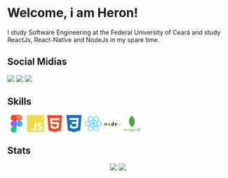 # Welcome, i am Heron!
I study Software Engineering at the Federal University of Ceará and study ReactJs, React-Native and NodeJs in my spare time.

## Social Midias
<a href="https://www.linkedin.com/in/heron-rodrigues-8a0b221b2">
<img src="https://img.shields.io/badge/LinkedIn-0077B5?style=for-the-badge&logo=linkedin&logoColor=white" target="_blank"></a>
<a href="https://www.instagram.com/szheron/">
<img src="https://img.shields.io/badge/Instagram-E4405F?style=for-the-badge&logo=instagram&logoColor=white" target="_blank"></a>
<a href="mailto: contatoheron.dev@gmail.com">
<img src="https://img.shields.io/badge/Gmail-D14836?style=for-the-badge&logo=gmail&logoColor=white" target="_blank"></a>

## Skills
<div>
  <img align="center" alt="FigmanSkill" height="40" width="40" src="https://raw.githubusercontent.com/devicons/devicon/master/icons/figma/figma-original.svg"/>
  <img align="center" alt="JsSkill" height="40" width="40" src="https://raw.githubusercontent.com/devicons/devicon/master/icons/javascript/javascript-plain.svg"/>
  <img align="center" alt="HTMLSkill" height="40" width="40" src="https://raw.githubusercontent.com/devicons/devicon/master/icons/html5/html5-plain.svg"/>
  <img align="center" alt="CSSSkill" height="40" width="40" src="https://raw.githubusercontent.com/devicons/devicon/master/icons/css3/css3-plain.svg"/>
  <img align="center" alt="ReactSkill" height="40" width="40" src="https://raw.githubusercontent.com/devicons/devicon/master/icons/react/react-original.svg"/>
  <img align="center" alt="NodeJsSkill" height="40" width="40" src="https://raw.githubusercontent.com/devicons/devicon/master/icons/nodejs/nodejs-original-wordmark.svg"/>
  <img align="center" alt="MongoDBSkill" height="40" width="40" src="https://raw.githubusercontent.com/devicons/devicon/master/icons/mongodb/mongodb-plain-wordmark.svg"/>
</div>

## Stats
<div align="center">
  <img  height="180em" src="https://github-readme-stats.vercel.app/api?username=szHeron&show_icons=true&theme=radical&include_all_commits=true&count_private=true"/>
  <img  height="180em" src="https://github-readme-stats.vercel.app/api/top-langs/?username=szHeron&layout=compact&langs_count=16&theme=radical"/>
</div>
